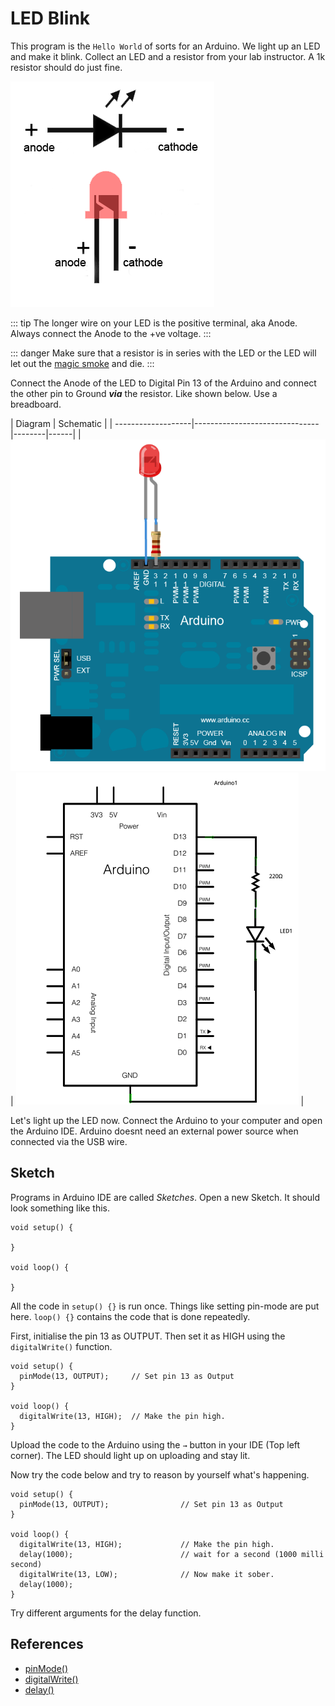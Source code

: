 # LED Blink

This program is the `Hello World` of sorts for an Arduino. We light up an LED and make it blink. Collect an LED and a resistor from your lab instructor. A 1k resistor should do just fine.

![LED pinout](./ledblink/led_pinout.png)

::: tip
The longer wire on your LED is the positive terminal, aka Anode. Always connect the Anode to the +ve voltage. 
:::

::: danger
Make sure that a resistor is in series with the LED or the LED will let out the [magic smoke](http://www2.ece.rochester.edu/courses/ECE113/materials/smoke.pdf) and die.
:::

Connect the Anode of the LED to Digital Pin 13 of the Arduino and connect the other pin to Ground **_via_** the resistor. Like shown below. Use a breadboard.


| Diagram      | Schematic                         |
| -------------------|-------------------------------|--------|------|
| ![Diagram](./ledblink/picture.png)         | ![Schematic](./ledblink/schematic.png)   |


Let's light up the LED now. Connect the Arduino to your computer and open the Arduino IDE. Arduino doesnt need an external power source when connected via the USB wire.

Sketch
------

Programs in Arduino IDE are called _Sketches_. Open a new Sketch. It should look something like this.

```
void setup() {

}

void loop() {

}
```

All the code in `setup() {}` is run once. Things like setting pin-mode are put here.
`loop() {}` contains the code that is done repeatedly.

First, initialise the pin 13 as OUTPUT. Then set it as HIGH using the `digitalWrite()` function.

```
void setup() {
  pinMode(13, OUTPUT);     // Set pin 13 as Output
}

void loop() {
  digitalWrite(13, HIGH);  // Make the pin high.
}
```
Upload the code to the Arduino using the `→` button in your IDE (Top left corner). The LED should light up on uploading and stay lit.

Now try the code below and try to reason by yourself what's happening.
```
void setup() {
  pinMode(13, OUTPUT);                // Set pin 13 as Output
}

void loop() {
  digitalWrite(13, HIGH);             // Make the pin high.
  delay(1000);                        // wait for a second (1000 milli second)
  digitalWrite(13, LOW);              // Now make it sober.
  delay(1000);
}
```

Try different arguments for the delay function.

References
----------
* [pinMode()](https://www.arduino.cc/reference/en/language/functions/digital-io/pinmode/)
* [digitalWrite()](https://www.arduino.cc/reference/en/language/functions/digital-io/digitalwrite/)
* [delay()](https://www.arduino.cc/reference/en/language/functions/time/delay/)